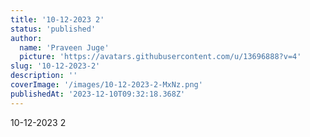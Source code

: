 ```yaml
---
title: '10-12-2023 2'
status: 'published'
author:
  name: 'Praveen Juge'
  picture: 'https://avatars.githubusercontent.com/u/13696888?v=4'
slug: '10-12-2023-2'
description: ''
coverImage: '/images/10-12-2023-2-MxNz.png'
publishedAt: '2023-12-10T09:32:18.368Z'
---
```


10-12-2023 2